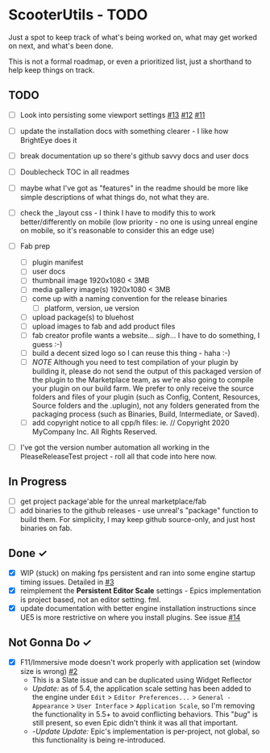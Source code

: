ScooterUtils - TODO
====
Just a spot to keep track of what's being worked on, what may get worked on next, and  what's been done.  

This is not a formal roadmap, or even a prioritized list, just a shorthand to help keep things on track.

TODO
----
- [ ] Look into persisting some viewport settings [#13](https://github.com/ScottKirvan/ScooterUtils/issues/13) [#12](https://github.com/ScottKirvan/ScooterUtils/issues/12) [#11](https://github.com/ScottKirvan/ScooterUtils/issues/11)
- [ ] update the installation docs with something clearer - I like how BrightEye does it
- [ ] break documentation up so there's github savvy docs and user docs
- [ ] Doublecheck TOC in all readmes
- [ ] maybe what I've got as "features" in the readme should be more like simple descriptions of what things do, not what they are.
- [ ] check the _layout css - I think I have to modify this to work better/differently on mobile (low priority - no one is using unreal engine on mobile, so it's reasonable to consider this an edge use)
- [ ] Fab prep
	- [ ] plugin manifest
	- [ ] user docs
	- [ ] thumbnail image 1920x1080 < 3MB
	- [ ] media gallery image(s) 1920x1080 < 3MB
	- [ ] come up with a naming convention for the release binaries
		- [ ] platform, version, ue version
	- [ ] upload package(s) to bluehost
	- [ ] upload images to fab and add product files
	- [ ] fab creator profile wants a website... *sigh*... I have to do something, I guess :-)
	- [ ] build a decent sized logo so I can reuse this thing - haha :-)
	- [ ] *NOTE* Although you need to test compilation of your plugin by building it, please do not send the output of this packaged version of the plugin to the Marketplace team, as we're also going to compile your plugin on our build farm. We prefer to only receive the source folders and files of your plugin (such as Config, Content, Resources, Source folders and the .uplugin), not any folders generated from the packaging process (such as Binaries, Build, Intermediate, or Saved).
	- [ ] add copyright notice to all cpp/h files: ie. // Copyright 2020 MyCompany Inc. All Rights Reserved.
- [ ] I've got the version number automation all working in the PleaseReleaseTest project - roll all that code into here now.



In Progress
-----------
- [ ] get project package'able for the unreal marketplace/fab
- [ ] add binaries to the github releases - use unreal's "package" function to build them.  For simplicity, I may keep github source-only, and just host binaries on fab.

Done ✓
------
- [x] WIP (stuck) on making fps persistent and ran into some engine startup timing issues.  Detailed in [#3](https://github.com/ScottKirvan/ScooterUtils/issues/3)
- [x] reimplement the **Persistent Editor Scale** settings - Epics implementation is project based, not an editor setting. fml.
- [x] update documentation with better engine installation instructions since UE5 is more restrictive on where you install plugins.  See issue [#14](https://github.com/ScottKirvan/ScooterUtils/issues/14)

Not Gonna Do ✓
------
- [x] F11/Immersive mode doesn't work properly with application set (window size is wrong) [#2](https://github.com/ScottKirvan/ScooterUtils/issues/2)
    - This is a Slate issue and can be duplicated using Widget Reflector
    - *Update:* as of 5.4, the application scale setting has been added to the engine under `Edit` > `Editor Preferences...` > `General - Appearance` > `User Interface` > `Application Scale`, so I'm removing the functionality in 5.5+ to avoid conflicting behaviors.  This "*bug*" is still present, so even Epic didn't think it was all that important.
    - -*Update Update:* Epic's implementation is per-project, not global, so this functionality is being re-introduced.
